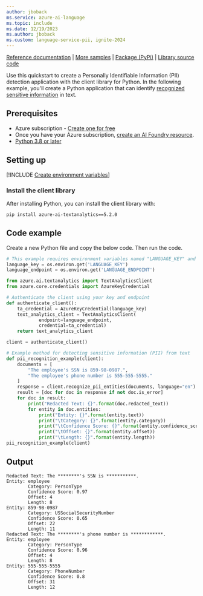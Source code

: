```yaml
---
author: jboback
ms.service: azure-ai-language
ms.topic: include
ms.date: 12/19/2023
ms.author: jboback
ms.custom: language-service-pii, ignite-2024
---
```


[Reference documentation](/python/api/azure-ai-textanalytics/azure.ai.textanalytics?preserve-view=true&view=azure-python) |  [More samples](https://github.com/Azure/azure-sdk-for-python/tree/main/sdk/textanalytics/azure-ai-textanalytics/samples) | [Package (PyPi)](https://pypi.org/project/azure-ai-textanalytics/5.2.0/) | [Library source code](https://github.com/Azure/azure-sdk-for-python/tree/main/sdk/textanalytics/azure-ai-textanalytics)

Use this quickstart to create a Personally Identifiable Information (PII) detection application with the client library for Python. In the following example, you'll create a Python application that can identify [recognized sensitive information](../../concepts/entity-categories.md) in text.


## Prerequisites

* Azure subscription - [Create one for free](https://azure.microsoft.com/free/cognitive-services)
* Once you have your Azure subscription, [create an AI Foundry resource](../../../../../ai-services/multi-service-resource.md?pivots=azportal#create-a-new-azure-ai-foundry-resource).
* [Python 3.8 or later](https://www.python.org/)

## Setting up

[!INCLUDE [Create environment variables](../../../includes/environment-variables.md)]

### Install the client library

After installing Python, you can install the client library with:

```console
pip install azure-ai-textanalytics==5.2.0
```



## Code example

Create a new Python file and copy the below code. Then run the code.

```python
# This example requires environment variables named "LANGUAGE_KEY" and "LANGUAGE_ENDPOINT"
language_key = os.environ.get('LANGUAGE_KEY')
language_endpoint = os.environ.get('LANGUAGE_ENDPOINT')

from azure.ai.textanalytics import TextAnalyticsClient
from azure.core.credentials import AzureKeyCredential

# Authenticate the client using your key and endpoint 
def authenticate_client():
    ta_credential = AzureKeyCredential(language_key)
    text_analytics_client = TextAnalyticsClient(
            endpoint=language_endpoint, 
            credential=ta_credential)
    return text_analytics_client

client = authenticate_client()

# Example method for detecting sensitive information (PII) from text 
def pii_recognition_example(client):
    documents = [
        "The employee's SSN is 859-98-0987.",
        "The employee's phone number is 555-555-5555."
    ]
    response = client.recognize_pii_entities(documents, language="en")
    result = [doc for doc in response if not doc.is_error]
    for doc in result:
        print("Redacted Text: {}".format(doc.redacted_text))
        for entity in doc.entities:
            print("Entity: {}".format(entity.text))
            print("\tCategory: {}".format(entity.category))
            print("\tConfidence Score: {}".format(entity.confidence_score))
            print("\tOffset: {}".format(entity.offset))
            print("\tLength: {}".format(entity.length))
pii_recognition_example(client)
```



## Output

```console
Redacted Text: The ********'s SSN is ***********.
Entity: employee
        Category: PersonType
        Confidence Score: 0.97
        Offset: 4
        Length: 8
Entity: 859-98-0987
        Category: USSocialSecurityNumber
        Confidence Score: 0.65
        Offset: 22
        Length: 11
Redacted Text: The ********'s phone number is ************.
Entity: employee
        Category: PersonType
        Confidence Score: 0.96
        Offset: 4
        Length: 8
Entity: 555-555-5555
        Category: PhoneNumber
        Confidence Score: 0.8
        Offset: 31
        Length: 12
```
